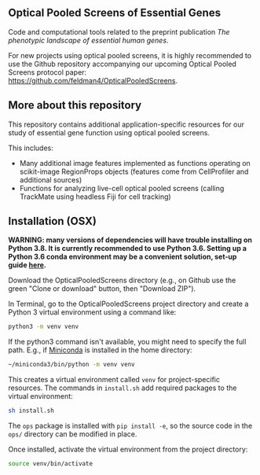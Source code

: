 ## Optical Pooled Screens of Essential Genes

Code and computational tools related to the preprint publication *The phenotypic landscape of essential human genes*.

For new projects using optical pooled screens, it is highly recommended to use the Github repository accompanying our upcoming Optical Pooled Screens protocol paper: https://github.com/feldman4/OpticalPooledScreens.

## More about this repository

This repository contains additional application-specific resources for our study of essential gene function using optical pooled screens.

This includes:
- Many additional image features implemented as functions operating on scikit-image RegionProps objects (features come from CellProfiler and additional sources)
- Functions for analyzing live-cell optical pooled screens (calling TrackMate using headless Fiji for cell tracking)

## Installation (OSX)

**WARNING: many versions of dependencies will have trouble installing on Python 3.8. It is currently recommended to use Python 3.6. Setting up a Python 3.6 conda environment may be a convenient solution, set-up guide [here](https://conda.io/projects/conda/en/latest/user-guide/getting-started.html#managing-python).**

Download the OpticalPooledScreens directory (e.g., on Github use the green "Clone or download" button, then "Download ZIP").

In Terminal, go to the OpticalPooledScreens project directory and create a Python 3 virtual environment using a command like:

```bash
python3 -m venv venv
```

If the python3 command isn't available, you might need to specify the full path. E.g., if [Miniconda](https://conda.io/miniconda.html) is installed in the home directory:

```bash
~/miniconda3/bin/python -m venv venv
```

This creates a virtual environment called `venv` for project-specific resources. The commands in `install.sh` add required packages to the virtual environment:

```bash
sh install.sh
```

The `ops` package is installed with `pip install -e`, so the source code in the `ops/` directory can be modified in place.

Once installed, activate the virtual environment from the project directory:

```bash
source venv/bin/activate
```
